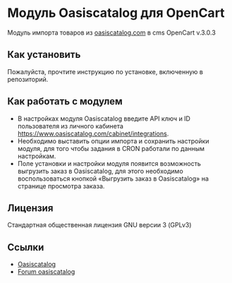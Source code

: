 # Модуль Oasiscatalog для OpenCart

Модуль импорта товаров из [oasiscatalog.com](https://www.oasiscatalog.com/) в cms OpenCart v.3.0.3

## Как установить

Пожалуйста, прочтите инструкцию по установке, включенную в репозиторий.

## Как работать с модулем

- В настройках модуля Oasiscatalog введите API ключ и ID пользователя из личного кабинета https://www.oasiscatalog.com/cabinet/integrations.
- Необходимо выставить опции импорта и сохранить настройки модуля, для того чтобы задания в CRON работали по данным настройкам.
- Поле установки и настройки модуля появится возможность выгрузить заказ в Oasiscatalog, для этого необходимо воспользоваться кнопкой «Выгрузить заказ в Oasiscatalog» на странице просмотра заказа.

## Лицензия

Стандартная общественная лицензия GNU версии 3 (GPLv3)

## Ссылки

- [Oasiscatalog](https://www.oasiscatalog.com/)
- [Forum oasiscatalog](https://forum.oasiscatalog.com/)
